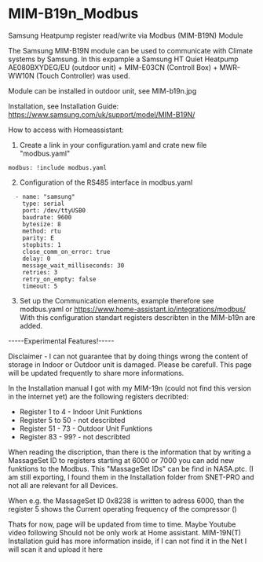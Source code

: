 # MIM-B19n_Modbus
Samsung Heatpump register read/write via Modbus (MIM-B19N) Module

The Samsung MIM-B19N module can be used to communicate with Climate systems by Samsung. In this expample a Samsung HT Quiet Heatpump AE080BXYDEG/EU (outdoor unit) + MIM-E03CN (Controll Box) + MWR-WW10N (Touch Controller) was used.

Module can be installed in outdoor unit, see MIM-b19n.jpg

Installation, see Installation Guide: https://www.samsung.com/uk/support/model/MIM-B19N/

How to access with Homeassistant:
1) Create a link in your configuration.yaml and crate new file "modbus.yaml"
```
modbus: !include modbus.yaml
```
2) Configuration of the RS485 interface in modbus.yaml
```
  - name: "samsung"
    type: serial
    port: /dev/ttyUSB0
    baudrate: 9600
    bytesize: 8
    method: rtu
    parity: E
    stopbits: 1
    close_comm_on_error: true
    delay: 0
    message_wait_milliseconds: 30
    retries: 3
    retry_on_empty: false
    timeout: 5
```
3) Set up the Communication elements, example therefore see modbus.yaml or https://www.home-assistant.io/integrations/modbus/
With this configuration standart registers describten in the MIM-b19n are added.

-----Experimental Features!-----

Disclaimer - I can not guarantee that by doing things wrong the content of storage in Indoor or Outdoor unit is damaged. Please be carefull. This page will be updated frequently to share more informations.

In the Installation manual I got with my MIM-19n (could not find this version in the internet yet) are the following registers decribted:
- Register 1 to 4 - Indoor Unit Funktions
- Register 5 to 50 - not describted
- Register 51 - 73 - Outdoor Unit Funktions
- Register 83 - 99? - not describted

When reading the discription, than there is the information that by writing a MassageSet ID to registers starting at 6000 or 7000 you can add new funktions to the Modbus.
This "MassageSet IDs" can be find in NASA.ptc. (I am still exporting, I found them in the Installation folder from SNET-PRO and not all are relevant for all Devices.

When e.g. the MassageSet ID 0x8238 is written to adress 6000, than the register 5 shows the Current operating frequency of the compressor (<Message ProtocolID ="VAR_out_control_cfreq_comp1" Index="8238">)

Thats for now, page will be updated from time to time.
Maybe Youtube video following
Should not be only work at Home assistant.
MIM-19N(T) Installation guid has more information inside, if I can not find it in the Net I will scan it and upload it here





